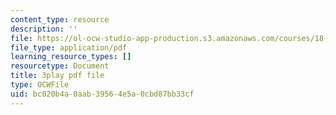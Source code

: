 ```yaml
---
content_type: resource
description: ''
file: https://ol-ocw-studio-app-production.s3.amazonaws.com/courses/18-01sc-single-variable-calculus-fall-2010/bc020b4a0aab39564e5a0cbd87bb33cf_JXPe2J069c.pdf
file_type: application/pdf
learning_resource_types: []
resourcetype: Document
title: 3play pdf file
type: OCWFile
uid: bc020b4a-0aab-3956-4e5a-0cbd87bb33cf
---
```

